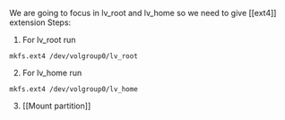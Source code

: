 We are going to focus in lv_root and lv_home so we need to give [[ext4]] extension
Steps:
1. For lv_root run
```console
mkfs.ext4 /dev/volgroup0/lv_root
```
 2. For lv_home run
```console
mkfs.ext4 /dev/volgroup0/lv_home
```
3. [[Mount partition]] 